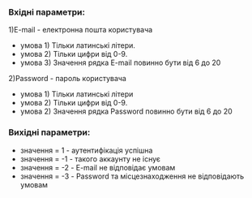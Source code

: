 ### Вхідні параметри:
1)E-mail - електронна пошта користувача
- умова 1) Тільки латинські літери.
- умова 2) Тільки цифри від 0-9.
- умова 3) Значення рядка E-mail повинно бути від 6 до 20

2)Password - пароль користувача
- умова 1) Тільки латинські літери
- умова 2) Тільки цифри від 0-9.
- умова 2) Значення рядка Password повинно бути від 6 до 20

### Вихідні параметри:
- значення = 1 - аутентифікація успішна
- значення = -1 - такого аккаунту не існує
- значення = -2 - E-mail не відповідає умовам
- значення = -3 - Password та місцезнаходження не відповідають умовам
